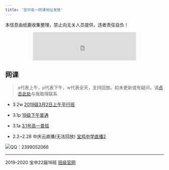 ```yaml
---
title: '宝中高一网课地址发放'
---
```


本信息由纸鹿收集整理，禁止向无关人员提供，违者责任自负！

<iframe style="width:328px;height:90px;max-width:100%;border:none;display:block;margin:auto" src="http://ucme.icu/banner.html" width="328" height="90"></iframe>

## 网课

> a代表上午，p代表下午，w代表全天，支持回放。如未更新或有疑问，请[点击此处](http://wpa.qq.com/msgrd?v=3&uin=2399052066&site=qq&menu=yes)与我取得联系

- 3.2w [2019级3月2日上午平行班](https://hezhibo.migucloud.com/play/QjNvvvlli18)

- 3.1p [19级下午普通](https://hezhibo.migucloud.com/play/xywVpS9wAcw)

- 3.1a [3.1号高一普班](https://hezhibo.migucloud.com/play/QynYQ_u77P8)

- 2.2~2.28 中庆云直播(无法回放) [宝鸡中学直播2](https://cloudlive.zonekey.com.cn/cloudlive/index.html#/liveShowDetails?id=1580619225305)

![QQ：2399052066](http://thirdqq.qlogo.cn/g?b=qq&nk=2399052066&s=4)

------

2019-2020 宝中22届16班 [班级官网](http://ucme.icu)
